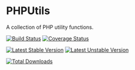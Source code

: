 # PHPUtils

A collection of PHP utility functions.

[![Build Status](https://travis-ci.org/Programie/PHPUtils.svg)](https://travis-ci.org/Programie/PHPUtils)
[![Coverage Status](https://img.shields.io/coveralls/Programie/PHPUtils.svg)](https://coveralls.io/r/Programie/PHPUtils?branch=master)

[![Latest Stable Version](https://poser.pugx.org/programie/phputils/v/stable.svg)](https://packagist.org/packages/programie/phputils)
[![Latest Unstable Version](https://poser.pugx.org/programie/phputils/v/unstable.svg)](https://packagist.org/packages/programie/phputils)

[![Total Downloads](https://poser.pugx.org/programie/phputils/downloads.svg)](https://packagist.org/packages/programie/phputils)